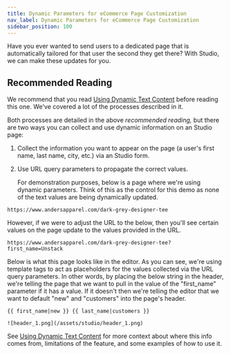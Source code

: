 ```yaml
---
title: Dynamic Parameters for eCommerce Page Customization
nav_label: Dynamic Parameters for eCommerce Page Customization
sidebar_position: 100
---
```


Have you ever wanted to send users to a dedicated page that is automatically tailored for that user the second they get
there? With Studio, we can make these updates for you.

## Recommended Reading

We recommend that you read [Using Dynamic Text Content](/docs/studio/content/advanced-page-editing/Using-Dynamic-Text-Content) before reading this one. We've covered a lot of the processes described in it.

Both processes are detailed in the above *recommended reading,* but there are two ways you can collect and use dynamic
information on an Studio page:

1. Collect the information you want to appear on the page (a user's first name, last name, city, etc.) via an Studio
   form.
2. Use URL query parameters to propagate the correct values.

   For demonstration purposes, below is a page where we're using dynamic parameters. Think of this as the control for
   this demo as none of the text values are being dynamically updated.

```
https://www.andersapparel.com/dark-grey-designer-tee
```

However, if we were to adjust the URL to the below, then you'll see certain values on the page update to the values
provided in the URL.

```
https://www.andersapparel.com/dark-grey-designer-tee?first_name=Unstack
```

Below is what this page looks like in the editor. As you can see, we're using template tags to act as placeholders for
the values collected via the URL query parameters. In other words, by placing the below string in the header, we're
telling the page that we want to pull in the value of the "first\_name" parameter if it has a value. If it doesn't then
we're telling the editor that we want to default "new" and "customers" into the page's header.

```
{{ first_name|new }} {{ last_name|customers }}
```

    ![header_1.png](/assets/studio/header_1.png)

See [Using Dynamic Text Content](/docs/studio/content/advanced-page-editing/Using-Dynamic-Text-Content) for more context about where this info comes from, limitations of the feature, and some examples of how to use it.

